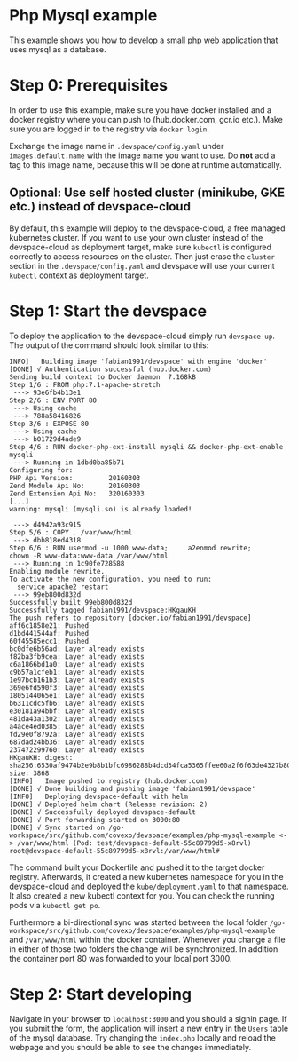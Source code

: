 # Php Mysql example

This example shows you how to develop a small php web application that uses mysql as a database.

# Step 0: Prerequisites

In order to use this example, make sure you have docker installed and a docker registry where you can push to (hub.docker.com, gcr.io etc.). Make sure you are logged in to the registry via `docker login`.  

Exchange the image name in `.devspace/config.yaml` under `images.default.name` with the image name you want to use. Do **not** add a tag to this image name, because this will be done at runtime automatically.  

## Optional: Use self hosted cluster (minikube, GKE etc.) instead of devspace-cloud

By default, this example will deploy to the devspace-cloud, a free managed kubernetes cluster. If you want to use your own cluster instead of the devspace-cloud as deployment target, make sure `kubectl` is configured correctly to access resources on the cluster. Then just erase the `cluster` section in the `.devspace/config.yaml` and devspace will use your current `kubectl` context as deployment target.  

# Step 1: Start the devspace

To deploy the application to the devspace-cloud simply run `devspace up`. The output of the command should look similar to this: 

```
INFO]   Building image 'fabian1991/devspace' with engine 'docker'
[DONE] √ Authentication successful (hub.docker.com)
Sending build context to Docker daemon  7.168kB
Step 1/6 : FROM php:7.1-apache-stretch
 ---> 93e6fb4b13e1
Step 2/6 : ENV PORT 80
 ---> Using cache
 ---> 788a58416826
Step 3/6 : EXPOSE 80
 ---> Using cache
 ---> b01729d4ade9
Step 4/6 : RUN docker-php-ext-install mysqli && docker-php-ext-enable mysqli
 ---> Running in 1dbd0ba85b71
Configuring for:
PHP Api Version:         20160303
Zend Module Api No:      20160303
Zend Extension Api No:   320160303
[...]
warning: mysqli (mysqli.so) is already loaded!

 ---> d4942a93c915
Step 5/6 : COPY . /var/www/html
 ---> dbb818ed4318
Step 6/6 : RUN usermod -u 1000 www-data;     a2enmod rewrite;     chown -R www-data:www-data /var/www/html
 ---> Running in 1c90fe728588
Enabling module rewrite.
To activate the new configuration, you need to run:
  service apache2 restart
 ---> 99eb800d832d
Successfully built 99eb800d832d
Successfully tagged fabian1991/devspace:HKgauKH
The push refers to repository [docker.io/fabian1991/devspace]
aff6c1858e21: Pushed
d1bd441544af: Pushed
60f45585ecc1: Pushed
bc0dfe6b56ad: Layer already exists
f82ba3fb9cea: Layer already exists
c6a1866bd1a0: Layer already exists
c9b57a1cfeb1: Layer already exists
1e97bcb161b3: Layer already exists
369e6fd590f3: Layer already exists
1805144065e1: Layer already exists
b6311cdc5fb6: Layer already exists
e30181a94bbf: Layer already exists
481da43a1302: Layer already exists
a4ace4ed0385: Layer already exists
fd29e0f8792a: Layer already exists
687dad24bb36: Layer already exists
237472299760: Layer already exists
HKgauKH: digest: sha256:6530af9474b2e9b8b1bfc6986288b4dcd34fca5365ffee60a2f6f63de4327b80 size: 3868
[INFO]   Image pushed to registry (hub.docker.com)
[DONE] √ Done building and pushing image 'fabian1991/devspace'
[INFO]   Deploying devspace-default with helm
[DONE] √ Deployed helm chart (Release revision: 2)
[DONE] √ Successfully deployed devspace-default
[DONE] √ Port forwarding started on 3000:80
[DONE] √ Sync started on /go-workspace/src/github.com/covexo/devspace/examples/php-mysql-example <-> /var/www/html (Pod: test/devspace-default-55c89799d5-x8rvl)
root@devspace-default-55c89799d5-x8rvl:/var/www/html#
```

The command built your Dockerfile and pushed it to the target docker registry. Afterwards, it created a new kubernetes namespace for you in the devspace-cloud and deployed the `kube/deployment.yaml` to that namespace. It also created a new kubectl context for you. You can check the running pods via `kubectl get po`.

Furthermore a bi-directional sync was started between the local folder `/go-workspace/src/github.com/covexo/devspace/examples/php-mysql-example` and `/var/www/html` within the docker container. Whenever you change a file in either of those two folders the change will be synchronized. In addition the container port 80 was forwarded to your local port 3000.  

# Step 2: Start developing

Navigate in your browser to `localhost:3000` and you should a signin page. If you submit the form, the application will insert a new entry in the `Users` table of the mysql database. Try changing the `index.php` locally and reload the webpage and you should be able to see the changes immediately.
